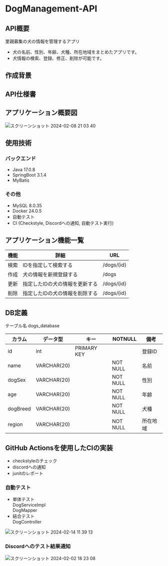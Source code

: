 # DogManagement-API
## API概要
里親募集の犬の情報を管理するアプリ
- 犬の名前、性別、年齢、犬種、所在地域をまとめたアプリです。
- 犬情報の検索、登録、修正、削除が可能です。
## 作成背景


## API仕様書
## アプリケーション概要図
![スクリーンショット 2024-02-08 21 03 40](https://github.com/kinta21/DogManagement-API/assets/141032732/73b92d65-ed4e-4760-92bc-18db022e9d7e)


## 使用技術
### バックエンド
- Java 17.0.8
- SpringBoot 3.1.4
- MyBatis
### その他
- MySQL 8.0.35 
- Docker 24.0.5
- 自動テスト
- CI (Checkstyle, Discordへの通知, 自動テスト実行)
## アプリケーション機能一覧
|  機能 |  詳細 |  URL  |
| ---- | ---- | ---- |
|  検索  |  IDを指定して検索する  |  /dogs/{id}  |
|  作成  |  犬の情報を新規登録する  |  /dogs  |
|  更新  |  指定したIDの犬の情報を更新する  |  /dogs/{id}  |
|  削除  |  指定したIDの犬の情報を削除する  |  /dogs/{id}  |
## DB定義
テーブル名 dogs_database

|  カラム  |  データ型  |  キー  |  NOTNULL  |  備考  |
| ---- | ---- | ---- | ---- | ---- |
|  id  |  int  |  PRIMARY KEY  |    |  登録ID |
|  name  |  VARCHAR(20)  |    |  NOT NULL  |  名前  |
|  dogSex  |  VARCHAR(20)  |    |  NOT NULL  |  性別  |
|  age  |  VARCHAR(20)  |    |  NOT NULL  |  年齢  |
|  dogBreed  |  VARCHAR(20) |    |  NOT NULL  |  犬種  |
|  region  |  VARCHAR(20)  |    |  NOT NULL  |  所在地域  |

## GitHub Actionsを使用したCIの実装
- checkstyleのチェック
- discordへの通知
- junitのレポート

### 自動テスト
- 単体テスト  
DogServiceImpl  
DogMapper
- 結合テスト  
DogController

![スクリーンショット 2024-02-14 11 39 13](https://github.com/kinta21/DogManagement-API/assets/141032732/88c3c275-64ae-4635-b858-3b7a07ee09a6)

### Discordへのテスト結果通知
![スクリーンショット 2024-02-02 18 23 08](https://github.com/kinta21/DogManagement-API/assets/141032732/a2763477-6234-4371-bd5c-0e84783560fd)
